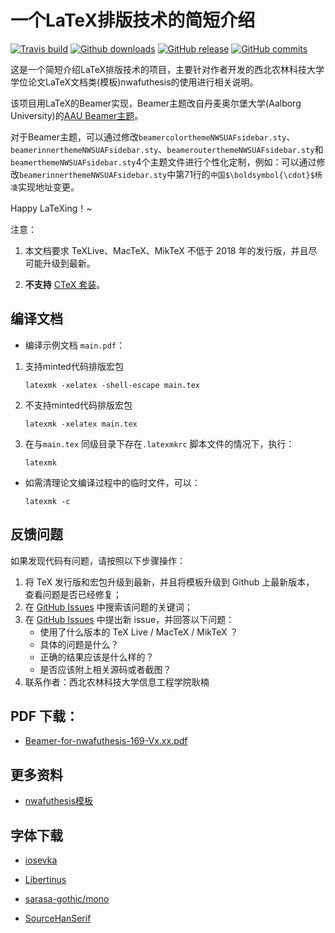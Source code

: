 # 一个LaTeX排版技术的简短介绍

[![Travis build](https://travis-ci.org/ustctug/ustcthesis.svg?branch=master)](https://travis-ci.org/ustctug/ustcthesis)
[![Github downloads](https://img.shields.io/github/downloads/ustctug/ustcthesis/total.svg)](https://github.com/ustctug/ustcthesis/releases)
[![GitHub release](https://img.shields.io/github/release/ustctug/ustcthesis/all.svg)](https://github.com/ustctug/ustcthesis/releases/latest)
[![GitHub commits](https://img.shields.io/github/commits-since/ustctug/ustcthesis/latest.svg)](https://github.com/ustctug/ustcthesis/commits/master)

这是一个简短介绍LaTeX排版技术的项目，主要针对作者开发的西北农林科技大学学位论文LaTeX文档类(模板)nwafuthesis的使用进行相关说明。

该项目用LaTeX的Beamer实现，Beamer主题改自丹麦奥尔堡大学(Aalborg University)的[AAU Beamer主题](https://github.com/jkjaer/aauLatexTemplates)。

对于Beamer主题，可以通过修改`beamercolorthemeNWSUAFsidebar.sty`、`beamerinnerthemeNWSUAFsidebar.sty`、`beamerouterthemeNWSUAFsidebar.sty`和`beamerthemeNWSUAFsidebar.sty`4个主题文件进行个性化定制，例如：可以通过修改`beamerinnerthemeNWSUAFsidebar.sty`中第71行的`中国$\boldsymbol{\cdot}$杨凌`实现地址变更。

Happy LaTeXing！~

注意：

1. 本文档要求 TeXLive、MacTeX、MikTeX 不低于 2018 年的发行版，并且尽可能升级到最新。

3. **不支持** [CTeX 套装](http://www.ctex.org/CTeXDownload)。


## 编译文档

- 编译示例文档 `main.pdf`：
1. 支持minted代码排版宏包
   ```
   latexmk -xelatex -shell-escape main.tex
   ```
2. 不支持minted代码排版宏包
   ```
   latexmk -xelatex main.tex
   ```
3. 在与`main.tex` 同级目录下存在`.latexmkrc` 脚本文件的情况下，执行：
   ```
   latexmk
   ```
- 如需清理论文编译过程中的临时文件，可以：
   ```
   latexmk -c
   ```

## 反馈问题

如果发现代码有问题，请按照以下步骤操作：

1. 将 TeX 发行版和宏包升级到最新，并且将模板升级到 Github 上最新版本，
查看问题是否已经修复；
2. 在 [GitHub Issues](https://github.com/registor/csv2latextab/issues)
中搜索该问题的关键词；
3. 在 [GitHub Issues](https://github.com/registor/csv2latextab/issues)
中提出新 issue，并回答以下问题：
    - 使用了什么版本的 TeX Live / MacTeX / MikTeX ？
    - 具体的问题是什么？
    - 正确的结果应该是什么样的？
    - 是否应该附上相关源码或者截图？
4. 联系作者：西北农林科技大学信息工程学院耿楠

## PDF 下载：

- [Beamer-for-nwafuthesis-169-Vx.xx.pdf](https://github.com/registor/shortintronwafuthesis/releases)



## 更多资料

- [nwafuthesis模板](https://github.com/registor/nwafuthesis)

## 字体下载

- [iosevka](https://github.com/be5invis/Iosevka/releases)

- [Libertinus](https://github.com/alif-type/libertinus/releases)

- [sarasa-gothic/mono](https://github.com/be5invis/Sarasa-Gothic/releases)

- [SourceHanSerif](https://github.com/adobe-fonts/source-han-serif/releases)

